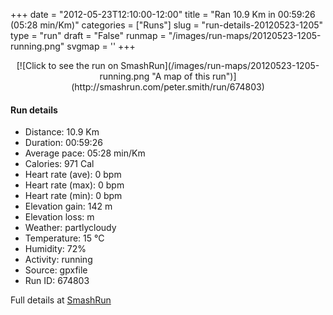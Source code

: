 +++
date = "2012-05-23T12:10:00-12:00"
title = "Ran 10.9 Km in 00:59:26 (05:28 min/Km)"
categories = ["Runs"]
slug = "run-details-20120523-1205"
type = "run"
draft = "False"
runmap = "/images/run-maps/20120523-1205-running.png"
svgmap = '<polyline points="0 58, 1 60, 9 53, 10 51, 13 50, 15 48, 18 48, 22 49, 24 49, 27 45, 29 45, 39 45, 44 46, 46 47, 55 54, 60 56, 65 57, 72 55, 78 54, 82 51, 87 52, 92 54, 94 53, 97 51, 100 48, 97 44, 96 40, 97 44, 99 46, 100 48, 97 51, 91 54, 88 52, 81 51, 79 52, 78 54, 72 55, 69 56, 61 56, 54 54, 50 51, 46 47, 46 47, 43 46, 31 45, 27 45, 25 48, 23 49, 17 48, 11 51, 6 56">'
+++



<!--more-->

<center>
[![Click to see the run on SmashRun](/images/run-maps/20120523-1205-running.png "A map of this run")](http://smashrun.com/peter.smith/run/674803)
</center>

#### Run details

* Distance: 10.9 Km
* Duration: 00:59:26
* Average pace: 05:28 min/Km
* Calories: 971 Cal
* Heart rate (ave): 0 bpm
* Heart rate (max): 0 bpm
* Heart rate (min): 0 bpm
* Elevation gain: 142 m
* Elevation loss:  m
* Weather: partlycloudy
* Temperature: 15 &deg;C
* Humidity: 72%
* Activity: running
* Source: gpxfile
* Run ID: 674803

Full details at [SmashRun](http://smashrun.com/peter.smith/run/674803)